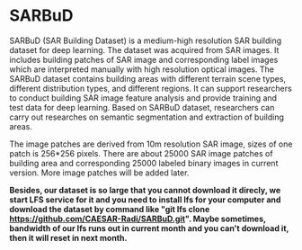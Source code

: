 # SARBuD
SARBuD (SAR Building Dataset) is a medium-high resolution SAR building dataset for deep learning. 
The dataset was acquired from SAR images. 
It includes building patches of SAR image and corresponding label images which are interpreted manually with high resolution optical images. 
The SARBuD dataset contains building areas with different terrain scene types, different distribution types, and different regions.
It can support researchers to conduct building SAR image feature analysis and provide training and test data for deep learning. 
Based on SARBuD dataset, researchers can carry out researches on semantic segmentation and extraction of building areas.

The image patches are derived from 10m resolution SAR image, sizes of one patch is 256*256 pixels. 
There are about 25000 SAR image patches of building area and corresponding 25000 labeled binary images in current version. 
More image patches will be added later. 

**Besides, our dataset is so large that you cannot download it direcly, 
we start LFS service for it and you need to install lfs for your computer and download the dataset 
by command like "git lfs clone https://github.com/CAESAR-Radi/SARBuD.git". 
Maybe sometimes, bandwidth of our lfs runs out in current month and you can't download it, then it will reset in next month.**
